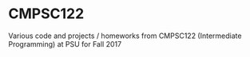 # CMPSC122
Various code and projects / homeworks from CMPSC122 (Intermediate Programming) at PSU for Fall 2017
